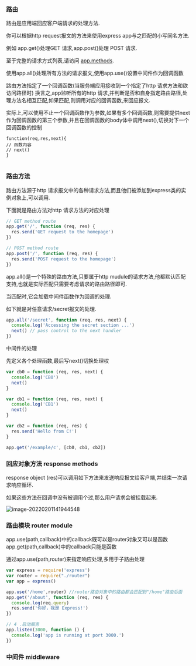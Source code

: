 ### 路由

路由是应用端回应客户端请求的处理方法.

你可以根据http request报文的方法来使用express app与之匹配的小写同名方法.

例如 app.get()处理GET 请求,app.post()处理 POST 请求.

至于完整的请求方式列表,请访问 [app.methods](https://www.expressjs.com.cn/en/4x/api.html#app.METHOD).

使用app.all()处理所有方法的请求报文,使用app.use()设置中间件作为回调函数

路由方法指定了一个回调函数(当服务端应用接收到一个指定了http 请求方法和欲访问路径时) 换言之,app监听所有的http 请求,并判断是否和自身指定路由路径,处理方法名相互匹配,如果匹配,则调用对应的回调函数,来回应报文.

实际上,可以使用不止一个回调函数作为参数,如果有多个回调函数,则需要提供next作为回调函数的第三个参数,并且在回调函数的body体中调用next(),切换对下一个回调函数的控制

```
function(req,res,next){
// 函数内容
// next()
}


```



 

### 路由方法

路由方法源于http 请求报文中的各种请求方法,而且他们被添加到express类的实例对象上,可以调用.

下面就是路由方法对http 请求方法的对应处理

```js
// GET method route
app.get('/', function (req, res) {
  res.send('GET request to the homepage')
})

// POST method route
app.post('/', function (req, res) {
  res.send('POST request to the homepage')
})
```

app.all()是一个特殊的路由方法,只要属于http mudule的请求方法,他都默认匹配支持,也就是实际匹配只需要考虑请求的路由路径即可.

当匹配时,它会加载中间件函数作为回调的处理.

如下就是对任意请求/secret报文的处理.

```js
app.all('/secret', function (req, res, next) {
  console.log('Accessing the secret section ...')
  next() // pass control to the next handler
})
```

中间件的处理

先定义各个处理函数,最后写next()切换处理权

```js
var cb0 = function (req, res, next) {
  console.log('CB0')
  next()
}

var cb1 = function (req, res, next) {
  console.log('CB1')
  next()
}

var cb2 = function (req, res) {
  res.send('Hello from C!')
}

app.get('/example/c', [cb0, cb1, cb2])
```

### 回应对象方法 response methods

response object (res)可以调用如下方法来发送响应报文给客户端,并结束一次请求响应循环.

如果这些方法在回调中没有被调用个过,那么用户请求会被挂载起来.

![image-20220201141944548](C:\Users\inui\AppData\Roaming\Typora\typora-user-images\image-20220201141944548.png)

### 路由模块 router module

app.use(path,callback)中的callback既可以是router对象又可以是函数
app.get(path,callback)中的callback只能是函数

通过app.use(path,router)来指定响应处理,多用于子路由处理

```js
var express = require('express')
var router = require("./router")
var app = express()

app.use('/home',router) //router路由对象中的路由都会匹配到"/home"路由后面
app.get('/about', function (req, res) {
  console.log(req.query)
  res.send('你好，我是 Express!')
})

// 4 .启动服务
app.listen(3000, function () {
  console.log('app is running at port 3000.')
})
```

### 中间件 middleware

